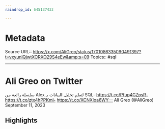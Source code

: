 ```yaml
---
raindrop_id: 645137433

---
```


# Metadata
Source URL:: https://x.com/AliGreo/status/1701086335090491397?t=vxyunlQjwtXORXO29S4eEw&amp;s=09
Topics:: #sql

---
# Ali Greo on Twitter

سلسلة رائعة من Alex لتعلم تحليل البيانات بـ SQL- https://t.co/Pfup4GZpsR- https://t.co/ztx4hPPKmi- https://t.co/XCNXloa6WY— Ali Greo (@AliGreo) September 11, 2023

## Highlights
